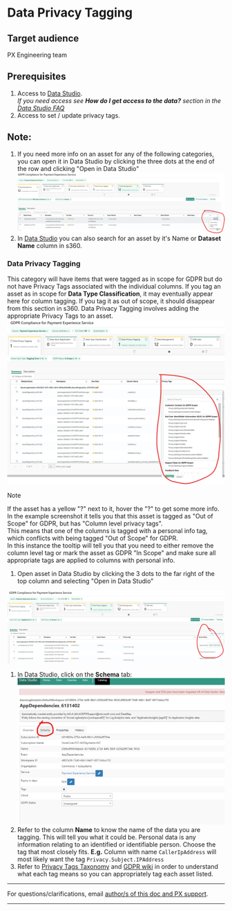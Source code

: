 # Data Privacy Tagging

## Target audience
PX Engineering team

## Prerequisites
1. Access to [Data Studio](https://aka.ms/datastudio).  
_If you need access see **How do I get access to the data?** section in the [Data Studio FAQ](https://microsoft.sharepoint.com/teams/WAG/EngSys/DataStudio/DSWiki/FAQ.aspx)_
1. Access to set / update privacy tags.  

## Note:
1. If you need more info on an asset for any of the following categories, you can open it in Data Studio by clicking the three dots at the end of the row and clicking "Open in Data Studio"
![Data Management Open in Data Studio](../../images/operations/s360/data-open-in-data-studio.png)
1. In [Data Studio](https://aka.ms/datastudio) you can also search for an asset by it's Name or **Dataset Name** column in s360.

### Data Privacy Tagging
This category will have items that were tagged as in scope for GDPR but do not have Privacy Tags associated with the individual columns. If you tag an asset as in scope for **Data Type Classification**, it may eventually appear here for column tagging. If you tag it as out of scope, it should disappear from this section in s360. 
Data Privacy Tagging involves adding the appropriate Privacy Tags to an asset.  
![Data Privacy Tagging](../../images/operations/s360/data-privacy-tagging.png)

>[!NOTE]
>If the asset has a yellow "?" next to it, hover the "?" to get some more info.  
>In the example screenshot it tells you that this asset is tagged as "Out of Scope" for GDPR, but has "Column level privacy tags".  
>This means that one of the columns is tagged with a personal info tag, which conflicts with being tagged "Out of Scope" for GDPR.  
>In this instance the tooltip will tell you that you need to either remove the column level tag or mark the asset as GDPR "In Scope" and make sure all appropriate tags are applied to columns with personal info.  
1. Open asset in Data Studio by clicking the 3 dots to the far right of the top column and selecting "Open in Data Studio"  

![Data Type Classification Open in Data Studio](../../images/operations/s360/data-privacy-open-data-studio.png)
1. In Data Studio, click on the **Schema** tab:
![Data Type Classification](../../images/operations/s360/data-studio-schema-tab.png)
1. Refer to the column **Name** to know the name of the data you are tagging. This will tell you what it could be. Personal data is any information relating to an identified or identifiable person. Choose the tag that most closely fits. **E.g.** Column with name `CallerIpAddress` will most likely want the tag `Privacy.Subject.IPAddress`
1. Refer to [Privacy Tags Taxonomy](https://microsoft.sharepoint.com/sites/privacy/SitePages/NGP-PrivacyTagsTaxonomy-Privacy%20Subject.aspx?originalPath=aHR0cHM6Ly9taWNyb3NvZnQuc2hhcmVwb2ludC5jb20vOnU6L3MvcHJpdmFjeS9FYTV5Tmh1T01ubE1tSHhUY2hHQWpsc0IxeDVFNVJEVG9pN1diczItd29hbFJ3P3J0aW1lPXFxcDR0aEpEMlVn#user-anid) and [GDPR wiki](https://microsoft.sharepoint.com/teams/Azure_Compliance/GDPR/GDPR%20Wiki/Geneva.aspx) in order to understand what each tag means so you can appropriately tag each asset listed.

---
For questions/clarifications, email [author/s of this doc and PX support](mailto:mccordmatt@microsoft.com?cc=PXSupport@microsoft.com&subject=Docs%20-%20operations/s360/data-privacy-tagging.md).

---